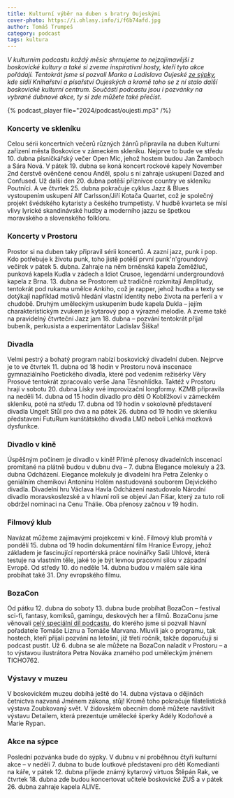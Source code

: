 ```yaml
---
title: Kulturní výběr na duben s bratry Oujeskými
cover-photo: https://i.ohlasy.info/i/f6b74afd.jpg
author: Tomáš Trumpeš
category: podcast
tags: kultura
---
```


*V kulturním podcastu každý měsíc shrnujeme to nejzajímavější z boskovické kultury a také si zveme inspirativní hosty, kteří tyto akce pořádají. Tentokrát jsme si pozvali Marka a Ladislava Oujeské [ze sýpky](https://ohlasy.info/clanky/2023/04/sypka.html), kde sídlí Knihařství a písařství Oujeských a kromě toho se z ní stalo další boskovické kulturní centrum. Součástí podcastu jsou i pozvánky na vybrané dubnové akce, ty si zde můžete také přečíst.*

{% podcast_player file="2024/podcast/oujesti.mp3" /%}

### Koncerty ve skleníku

Celou sérii koncertních večerů různých žánrů připravila na duben Kulturní zařízení města Boskovice v zámeckém skleníku. Nejprve to bude ve středu 10. dubna písničkářský večer Open Mic, jehož hostem budou Jan Žamboch a Sára Nová. V pátek 19. dubna se koná koncert rockové kapely November 2nd čerstvě ověnčené cenou Anděl, spolu s ní zahraje uskupení Dazed and Confused. Už další den 20. dubna potěší příznivce country ve skleníku Poutníci. A ve čtvrtek 25. dubna pokračuje cyklus Jazz & Blues vystoupením uskupení Alf Carlsson/Jiří Kotača Quartet, což je společný projekt švédského kytaristy a českého trumpetisty. V hudbě kvarteta se mísí vlivy lyrické skandinávské hudby a moderního jazzu se špetkou moravského a slovenského folkloru.

### Koncerty v Prostoru

Prostor si na duben taky připravil sérii koncertů. A zazní jazz, punk i pop. Kdo potřebuje k životu punk, toho jistě potěší první punk'n'groundový večírek v pátek 5. dubna. Zahraje na něm brněnská kapela Zeměžluč, punková kapela Kudla v zádech a Idiot Crusoe, legendární undergroundová kapela z Brna. 13. dubna se Prostorem už tradičně rozkmitají Amplitudy, tentokrát pod rukama umělce Ankiho, což je rapper, jehož hudba a texty se dotýkají například motivů hledání vlastní identity nebo života na perferii a v chudobě. Druhým uměleckým uskupením bude kapela Dukla – jejím charakteristickým zvukem je kytarový pop a výrazné melodie. A zveme také na pravidelný čtvrteční Jazz jam 18. dubna – pozvání tentokrát přijal bubeník, perkusista a experimentátor Ladislav Šiška!

### Divadla

Velmi pestrý a bohatý program nabízí boskovický divadelní duben. Nejprve je to ve čtvrtek 11. dubna od 18 hodin v Prostoru nová inscenace gymnaziálního Poetického divadla, které pod vedením režisérky Věry Prosové tentokrát zpracovalo verše Jana Těsnohlídka. Taktéž v Prostoru hrají v sobotu 20. dubna Lísky své improvizační longformy. KZMB připravila na neděli 14. dubna od 15 hodin divadlo pro děti O Koblížkovi v zámeckém skleníku, poté na středu 17. dubna od 19 hodin v sokolovně představení divadla Ungelt Stůl pro dva a na pátek 26. dubna od 19 hodin ve skleníku představení FutuRum kunštátského divadla LMD neboli Lehká mozková dysfunkce.

### Divadlo v kině

Úspěšným počinem je divadlo v kině! Přímé přenosy divadelních inscenací promítané na plátně budou v dubnu dva – 7. dubna Elegance molekuly a 23. dubna Odcházení. Elegance molekuly je divadelní hra Petra Zelenky o geniálním chemikovi Antonínu Holém nastudovaná souborem Dejvického divadla. Divadelní hru Václava Havla Odcházení nastudovalo Národní divadlo moravskoslezské a v hlavní roli se objeví Jan Fišar, který za tuto roli obdržel nominaci na Cenu Thálie. Oba přenosy začnou v 19 hodin.

### Filmový klub

Navázat můžeme zajímavými projekcemi v kině. Filmový klub promítá v pondělí 15. dubna od 19 hodin dokumentární film Hranice Evropy, jehož základem je fascinující reportérská práce novinářky Saši Uhlové, která testuje na vlastním těle, jaké to je být levnou pracovní silou v západní Evropě. Od středy 10. do neděle 14. dubna budou v malém sále kina probíhat také 31. Dny evropského filmu.

### BozaCon

Od pátku 12. dubna do soboty 13. dubna bude probíhat BozaCon – festival sci-fi, fantasy, komiksů, gamingu, deskových her a filmů. BozaConu jsme věnovali [celý speciální díl podcastu](https://ohlasy.info/clanky/2024/03/kulturni-special.html), do kterého jsme si pozvali hlavní pořadatele Tomáše Liznu a Tomáše Marvana. Mluvili jak o programu, tak hostech, kteří přijali pozvání na letošní, již třetí ročník, takže doporučuji si podcast pustit. Už 6. dubna se ale můžete na BozaCon naladit v Prostoru – a to výstavou ilustrátora Petra Nováka znamého pod uměleckým jménem TICHO762. 

### Výstavy v muzeu

V boskovickém muzeu dobíhá ještě do 14. dubna výstava o dějinách četnictva nazvaná Jménem zákona, stůj! Kromě toho pokračuje filatelistická výstava Zoubkovaný svět. V židovském obecním domě můžete navštívit výstavu Detailem, která prezentuje umělecké šperky Adély Kodoňové a Marie Rypan. 

### Akce na sýpce

Poslední pozvánka bude do sýpky. V dubnu v ní proběhnou čtyři kulturní akce – v neděli 7. dubna to bude loutkové představení pro děti Komedianti na káře, v pátek 12. dubna přijede známý kytarový virtuos Štěpán Rak, ve čtvrtek 18. dubna zde budou koncertovat učitelé boskovické ZUŠ a v pátek 26. dubna zahraje kapela ALIVE.